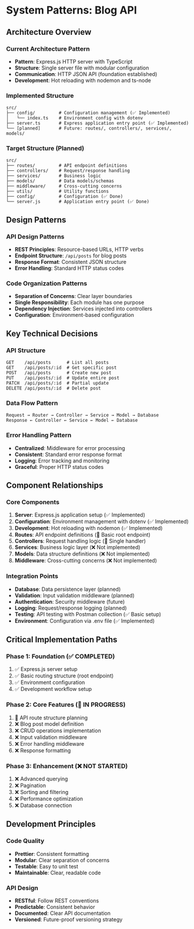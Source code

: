 # System Patterns: Blog API

## Architecture Overview

### Current Architecture Pattern
- **Pattern**: Express.js HTTP server with TypeScript
- **Structure**: Single server file with modular configuration
- **Communication**: HTTP JSON API (foundation established)
- **Development**: Hot reloading with nodemon and ts-node

### Implemented Structure
```
src/
├── config/         # Configuration management (✅ Implemented)
│   └── index.ts    # Environment config with dotenv
├── server.ts       # Express application entry point (✅ Implemented)
└── [planned]       # Future: routes/, controllers/, services/, models/
```

### Target Structure (Planned)
```
src/
├── routes/         # API endpoint definitions
├── controllers/    # Request/response handling
├── services/       # Business logic
├── models/         # Data models/schemas
├── middleware/     # Cross-cutting concerns
├── utils/          # Utility functions
├── config/         # Configuration (✅ Done)
└── server.js       # Application entry point (✅ Done)
```

## Design Patterns

### API Design Patterns
- **REST Principles**: Resource-based URLs, HTTP verbs
- **Endpoint Structure**: `/api/posts` for blog posts
- **Response Format**: Consistent JSON structure
- **Error Handling**: Standard HTTP status codes

### Code Organization Patterns
- **Separation of Concerns**: Clear layer boundaries
- **Single Responsibility**: Each module has one purpose
- **Dependency Injection**: Services injected into controllers
- **Configuration**: Environment-based configuration

## Key Technical Decisions

### API Structure
```
GET    /api/posts      # List all posts
GET    /api/posts/:id  # Get specific post
POST   /api/posts      # Create new post
PUT    /api/posts/:id  # Update entire post
PATCH  /api/posts/:id  # Partial update
DELETE /api/posts/:id  # Delete post
```

### Data Flow Pattern
```
Request → Router → Controller → Service → Model → Database
Response ← Controller ← Service ← Model ← Database
```

### Error Handling Pattern
- **Centralized**: Middleware for error processing
- **Consistent**: Standard error response format
- **Logging**: Error tracking and monitoring
- **Graceful**: Proper HTTP status codes

## Component Relationships

### Core Components
1. **Server**: Express.js application setup (✅ Implemented)
2. **Configuration**: Environment management with dotenv (✅ Implemented)  
3. **Development**: Hot reloading with nodemon (✅ Implemented)
4. **Routes**: API endpoint definitions (🚧 Basic root endpoint)
5. **Controllers**: Request handling logic (🚧 Single handler)
6. **Services**: Business logic layer (❌ Not implemented)
7. **Models**: Data structure definitions (❌ Not implemented)
8. **Middleware**: Cross-cutting concerns (❌ Not implemented)

### Integration Points
- **Database**: Data persistence layer (planned)
- **Validation**: Input validation middleware (planned)
- **Authentication**: Security middleware (future)
- **Logging**: Request/response logging (planned)
- **Testing**: API testing with Postman collection (✅ Basic setup)
- **Environment**: Configuration via .env file (✅ Implemented)

## Critical Implementation Paths

### Phase 1: Foundation (✅ COMPLETED)
1. ✅ Express.js server setup
2. ✅ Basic routing structure (root endpoint)
3. ✅ Environment configuration
4. ✅ Development workflow setup

### Phase 2: Core Features (🚧 IN PROGRESS)
1. 🚧 API route structure planning
2. ❌ Blog post model definition
3. ❌ CRUD operations implementation
4. ❌ Input validation middleware
5. ❌ Error handling middleware
6. ❌ Response formatting

### Phase 3: Enhancement (❌ NOT STARTED)
1. ❌ Advanced querying
2. ❌ Pagination
3. ❌ Sorting and filtering
4. ❌ Performance optimization
5. ❌ Database connection

## Development Principles

### Code Quality
- **Prettier**: Consistent formatting
- **Modular**: Clear separation of concerns
- **Testable**: Easy to unit test
- **Maintainable**: Clear, readable code

### API Design
- **RESTful**: Follow REST conventions
- **Predictable**: Consistent behavior
- **Documented**: Clear API documentation
- **Versioned**: Future-proof versioning strategy
